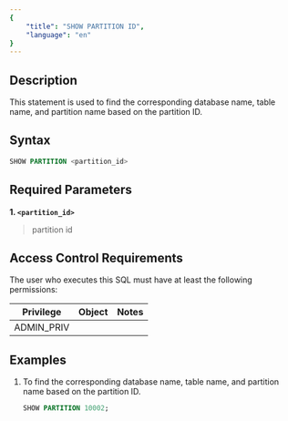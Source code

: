 ```yaml
---
{
    "title": "SHOW PARTITION ID",
    "language": "en"
}
---
```


## Description

This statement is used to find the corresponding database name, table name, and partition name based on the partition ID.

## Syntax

```sql
SHOW PARTITION <partition_id>
```

## Required Parameters

**1. `<partition_id>`**

> partition id

## Access Control Requirements

The user who executes this SQL must have at least the following permissions:

| Privilege                  | Object | Notes |
|---------------------|----|----|
| ADMIN_PRIV |    |    |

## Examples

1. To find the corresponding database name, table name, and partition name based on the partition ID.

    ```sql
    SHOW PARTITION 10002;
    ```

